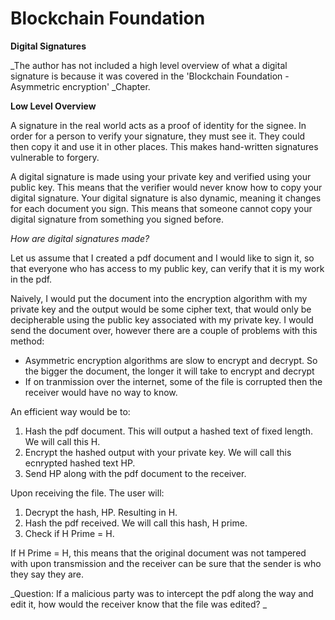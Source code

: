 # **Blockchain Foundation**

**Digital Signatures**

_The author has not included a high level overview of what a digital signature is because it was covered in the 'Blockchain Foundation - Asymmetric encryption' _Chapter.

**Low Level Overview**

A signature in the real world acts as a proof of identity for the signee. In order for a person to verify your signature, they must see it. They could then copy it and use it in other places. This makes hand-written signatures vulnerable to forgery.

A digital signature is made using your private key and verified using your public key. This means that the verifier would never know how to copy your digital signature. Your digital signature is also dynamic, meaning it changes for each document you sign. This means that someone cannot copy your digital signature from something you signed before.

_How are digital signatures made?_

Let us assume that I created a pdf document and I would like to sign it, so that everyone who has access to my public key, can verify that it is my work in the pdf.

Naively, I would put the document into the encryption algorithm with my private key and the output would be some cipher text, that would only be decipherable using the public key associated with my private key. I would send the document over, however there are a couple of problems with this method:

* Asymmetric encryption algorithms are slow to encrypt and decrypt. So the bigger the document, the longer it will take to encrypt and decrypt
* If on tranmission over the internet, some of the file is corrupted then the receiver would have no way to know.

An efficient way would be to:

1. Hash the pdf document. This will output a hashed text of fixed length. We will call this H.
2. Encrypt the hashed output with your private key. We will call this ecnrypted hashed text HP.
3. Send HP along with the pdf document to the receiver.

Upon receiving the file. The user will:

1. Decrypt the hash, HP. Resulting in H.
2. Hash the pdf received. We will call this hash, H prime.
3. Check if H Prime = H.

If H Prime = H, this means that the original document was not tampered with upon transmission and the receiver can be sure that the sender is who they say they are.

_Question: If a malicious party was to intercept the pdf along the way and edit it, how would the receiver know that the file was edited? _

